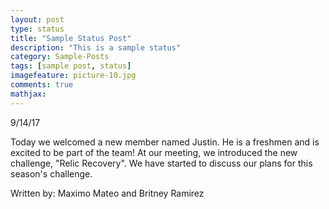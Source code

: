 ```yaml
---
layout: post
type: status
title: "Sample Status Post"
description: "This is a sample status"
category: Sample-Posts
tags: [sample post, status]
imagefeature: picture-10.jpg
comments: true
mathjax: 
---
```

9/14/17


Today we welcomed a new member named Justin. He is a freshmen and is excited to be part of the team!
At our meeting, we introduced the new challenge, "Relic Recovery". We have started to discuss our plans for this season's challenge.

Written by: 
Maximo Mateo and
Britney Ramirez
